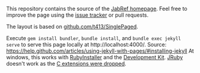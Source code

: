 This repository contains the source of the [JabRef homepage](http://www.jabref.org/).
Feel free to improve the page using the [issue tracker](https://github.com/JabRef/www.jabref.org/issues) or pull requests.

The layout is based on [github.com/t413/SinglePaged](https://github.com/t413/SinglePaged).

Execute `gem install bundler`, `bundle install`, and `bundle exec jekyll serve` to serve this page locally at http://localhost:4000/.
Source: https://help.github.com/articles/using-jekyll-with-pages/#installing-jekyll
At windows, this works with [RubyInstaller](http://rubyinstaller.org/downloads) and the [Development Kit](https://github.com/oneclick/rubyinstaller/wiki/Development-Kit).
[JRuby](http://jruby.org/) doesn't work as the [C extensions were dropped](http://stackoverflow.com/a/32135381/873282).
